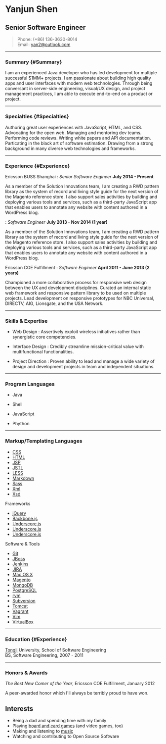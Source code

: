 # Yanjun Shen
## Senior Software Engineer

> Phone: (+86) 136-3630-8014  
> Email: [yan2@outlook.com](yan2@outlook.com)  
    
------
### Summary {#Summary}

I am an experienced Java developer who has led development for multiple
successful $1MM+ projects. I am passionate about building high quality apps and
user interfaces with modern web technologies. Through being conversant in
server-side engineering, visual/UX design, and project management practices,
I am able to execute end-to-end on a product or project.

------
### Specialties {#Specialties}

Authoring great user experiences with JavaScript, HTML, and CSS. Advocating for
the open web. Managing and mentoring dev teams. Performing code reviews.
Writing white papers and API documentation. Particating in the black art of
software estimation. Drawing from a strong background in many diverse web
technologies and frameworks.

------
### Experience {#Experience}

Ericsson BUSS Shanghai
: *Senior Software Engineer*
  **July 2014 - Present**

  As a member of the Solution Innovations team, I am creating a RWD pattern library 
  as the system of record and living style guide for the next version of the Magento 
  reference store. I also support sales activities by building and deploying various 
  tools and services, such as a third-party JavaScript app that enables users to 
  annotate any website with content authored in a WordPress blog.

: *Software Engineer*
  **July 2013 - Nov 2014 (1 year)**

  As a member of the Solution Innovations team, I am creating a RWD pattern library 
  as the system of record and living style guide for the next version of the Magento 
  reference store. I also support sales activities by building and deploying various 
  tools and services, such as a third-party JavaScript app that enables users to 
  annotate any website with content authored in a WordPress blog.
  
Ericsson COE Fulfillment
: *Software Engineer*
  __April 2011 - June 2013 (2 years)__

  Championed a more collaborative process for responsive web design between the
  UX and development disciplines. Curated an internal static web framework and
  responsive pattern library to be used on multiple projects. Lead development
  on responsive prototypes for NBC Universal, DIRECTV, AIG, Lionsgate, and the
  USA Network.


------
### Skills & Expertise

* Web Design
  : Assertively exploit wireless initiatives rather than synergistic core competencies.

* Interface Design
  : Credibly streamline mission-critical value with multifunctional functionalities.

* Project Direction
  : Proven ability to lead and manage a wide variety of design and development projects in team and independent situations.

------
### Program Languages

* Java

* Shell

* JavaScript

* Phython

------
### Markup/Templating Languages

* [CSS](http://www.w3.org/Style/CSS/Overview.en.html)
* [HTML](http://developers.whatwg.org)
* [JSP](http://www.oracle.com/technetwork/java/javaee/jsp)
* [JSTL](http://docs.oracle.com/javaee/5/tutorial/doc/bnakc.html)
* [LESS](http://lesscss.org)
* [Markdown](http://daringfireball.net/projects/markdown)
* [Sass](http://sass-lang.com)
* [Xml](http://smarty.net)
* [Xsd](http://paularmstrong.github.io/swig)

Frameworks

* [jQuery](http://jquery.com)
* [Backbone.js](http://backbonejs.org)
* [Underscore.js](http://underscorejs.org)
* [Underscore.js](http://underscorejs.org)
* [Underscore.js](http://underscorejs.org)


Software & Tools
 
- [Git](http://git-scm.com)
- [JBoss](http://jboss.org)
- [Jenkins](https://jenkins-ci.org)
- [JIRA](http://atlassian.com/software/jira)
- [Mac OS X](http://apple.com/macosx)
- [Magento](http://magento.com)
- [MongoDB](http://mongodb.org)
- [PostgreSQL](http://postgresql.org)
- [rvm](http://rvm.beginrescueend.com)
- [Subversion](http://svn.apache.org)
- [Tomcat](http://tomcat.apache.com)
- [Vagrant](http://vagrantup.com)
- [Vim](http://www.vim.org)
- [VirtualBox](http://virtualbox.org)

------
### Education {#Experience}

  [Tongji](http://www.tongji.edu.cn) University, School of Software Engineering    
  BS, Software Engineering, 2007 - 2011

------
### Honors & Awards

*The Best New Comer of the Year*, Ericsson COE Fulfillment, January 2012

A peer-awarded honor which I'll always be terribly proud to have won.

Interests
---------

- Being a dad and spending time with my family
- Playing [board and card games](http://boardgamegeek.com/user/smtudor) (and video games, too)
- Making and listening to [music](http://www.rdio.com/people/smtudor)
- Watching and contributing to Open Source Software
